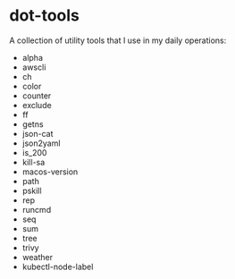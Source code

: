 # dot-tools

A collection of utility tools that I use in my daily operations:

- alpha
- awscli
- ch
- color
- counter
- exclude
- ff
- getns
- json-cat
- json2yaml
- is_200
- kill-sa
- macos-version
- path
- pskill
- rep
- runcmd
- seq
- sum
- tree
- trivy
- weather
- kubectl-node-label
